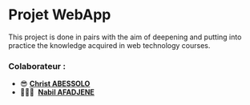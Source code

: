 # Projet WebApp

This project is done in pairs with the aim of deepening and putting into practice the knowledge acquired in web technology courses.

### Colaborateur : 

- 😎&nbsp;<b>[Christ ABESSOLO](https://github.com/RovaEncoder)</b>
- 🧑🏽‍💻&nbsp; <b>[Nabil AFADJENE](https://github.com/AFFADJENE)</b>




















